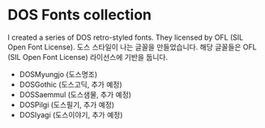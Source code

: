 # DOS Fonts collection
I created a series of DOS retro-styled fonts. They licensed by OFL (SIL Open Font License).
도스 스타일이 나는 글꼴을 만들었습니다. 해당 글꼴들은 OFL (SIL Open Font License) 라이선스에 기반을 둡니다.
* DOSMyungjo (도스명조)
* DOSGothic (도스고딕, 추가 예정)
* DOSSaemmul (도스샘물, 추가 예정)
* DOSPilgi (도스필기, 추가 예정)
* DOSIyagi (도스이야기, 추가 예정)
